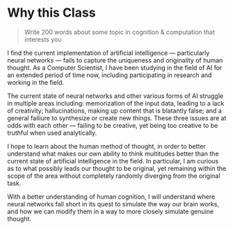 # Why this Class

> Write 200 words about some topic in cognition & computation that interests you

I find the current implementation of artificial intelligence — particularly neural networks — fails to capture the uniqueness and originality of human thought. As a Computer Scientist, I have been studying in the field of AI for an extended period of time now, including participating in research and working in the field.

The current state of neural networks and other various forms of AI struggle in multiple areas including: memorization of the input data, leading to a lack of creativity; hallucinations, making up content that is blatantly false; and a general failiure to synthesize or create new things. These three issues are at odds with each other — failing to be creative, yet being too creative to be truthful when used analytically.

I hope to learn about the human method of thought, in order to better understand what makes our own ability to think multitudes better than the current state of artificial intelligence in the field. In particular, I am curious as to what possibly leads our thought to be original, yet remaining within the scope of the area without completely randomly diverging from the original task.

With a better understanding of human cognition, I will understand where neural networks fall short in its quest to simulate the way our brain works, and how we can modify them in a way to more closely simulate genuine thought.
